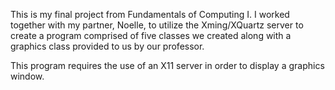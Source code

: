 This is my final project from Fundamentals of Computing I. I worked together with my partner, Noelle, to utilize the Xming/XQuartz server to create a program comprised of five classes we created along with a graphics class provided to us by our professor.


This program requires the use of an X11 server in order to display a graphics window.
